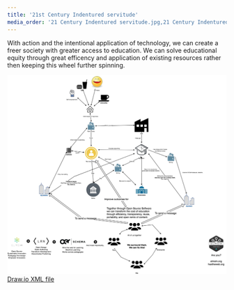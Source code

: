 ```yaml
---
title: '21st Century Indentured servitude'
media_order: '21 Century Indentured servitude.jpg,21 Century Indentured servitude.xml'
---
```


With action and the intentional application of technology, we can create a freer society with greater access to education. We can solve educational equity through great efficency and application of existing resources rather then keeping this wheel further spinning.

[![Help us break this cycle (click to expand)](21%20Century%20Indentured%20servitude.jpg)](21%20Century%20Indentured%20servitude.jpg)
[Draw.io XML file](21%20Century%20Indentured%20servitude.xml)